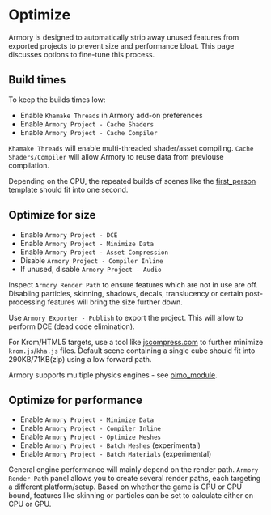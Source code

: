 # Optimize

Armory is designed to automatically strip away unused features from exported projects to prevent size and performance bloat. This page discusses options to fine-tune this process.

## Build times

To keep the builds times low:
- Enable `Khamake Threads` in Armory add-on preferences
- Enable `Armory Project - Cache Shaders`
- Enable `Armory Project - Cache Compiler`

`Khamake Threads` will enable multi-threaded shader/asset compiling. `Cache Shaders/Compiler` will allow Armory to reuse data from previouse compilation.

Depending on the CPU, the repeated builds of scenes like the [first_person](https://github.com/armory3d/armory_templates/tree/master/first_person) template should fit into one second.

## Optimize for size

- Enable `Armory Project - DCE`
- Enable `Armory Project - Minimize Data`
- Enable `Armory Project - Asset Compression`
- Disable `Armory Project - Compiler Inline`
- If unused, disable `Armory Project - Audio`

Inspect `Armory Render Path` to ensure features which are not in use are off. Disabling particles, skinning, shadows, decals, translucency or certain post-processing features will bring the size further down.

Use `Armory Exporter - Publish` to export the project. This will allow to perform DCE (dead code elimination).

For Krom/HTML5 targets, use a tool like [jscompress.com](https://jscompress.com/) to further minimize `krom.js`/`kha.js` files. Default scene containing a single cube should fit into 290KB/71KB(zip) using a low forward path.

Armory supports multiple physics engines - see [oimo_module](https://github.com/armory3d/oimo_module).

## Optimize for performance

- Enable `Armory Project - Minimize Data`
- Enable `Armory Project - Compiler Inline`
- Enable `Armory Project - Optimize Meshes`
- Enable `Armory Project - Batch Meshes` (experimental)
- Enable `Armory Project - Batch Materials` (experimental)

General engine performance will mainly depend on the render path. `Armory Render Path` panel allows you to create several render paths, each targeting a different platform/setup. Based on whether the game is CPU or GPU bound, features like skinning or particles can be set to calculate either on CPU or GPU.
